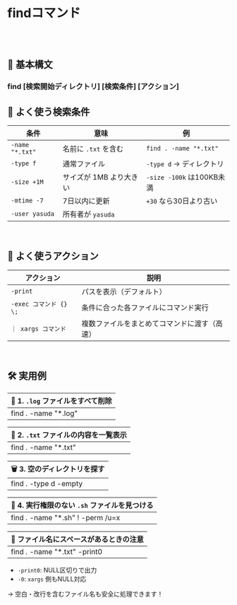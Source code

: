 # findコマンド

<br>
<br>


## 🧠 基本構文

### find [検索開始ディレクトリ] [検索条件] [アクション]



## 🔎 よく使う検索条件

| 条件 | 意味 | 例 |
|--------|-----------|-----------|
| `-name "*.txt"` | 名前に `.txt` を含む | `find . -name "*.txt"` |
| `-type f` | 通常ファイル | `-type d` → ディレクトリ |
| `-size +1M` | サイズが 1MB より大きい | `-size -100k` は100KB未満 |
| `-mtime -7` | 7日以内に更新 | `+30` なら30日より古い |
| `-user yasuda` | 所有者が `yasuda` |

<br>

## 🎯 よく使うアクション

| アクション | 説明 |
|----------------|---------------|
| `-print` | パスを表示（デフォルト）|
| `-exec コマンド {} \;` | 条件に合った各ファイルにコマンド実行 |
| `｜ xargs コマンド` | 複数ファイルをまとめてコマンドに渡す（高速）|

<br>

## 🛠️ 実用例

| 📁 1. `.log` ファイルをすべて削除 |
|-----------------------------|
|find . -name "*.log" | xargs rm -f |



| 📜 2. `.txt` ファイルの内容を一覧表示 |
|----------------------------------|
| find . -name "*.txt" | xargs cat |



| 🗑️ 3. 空のディレクトリを探す |
|--------------------------|
| find . -type d -empty |



| 🔐 4. 実行権限のない `.sh` ファイルを見つける |
|----------------------------------------|
| find . -name "*.sh" ! -perm /u=x |



| 🧼 ファイル名にスペースがあるときの注意 |
|------------------------|
| find . -name "*.txt" -print0 | xargs -0 rm |

-   `-print0`: NULL区切りで出力
-   `-0`: `xargs` 側もNULL対応

→ 空白・改行を含むファイル名も安全に処理できます！

